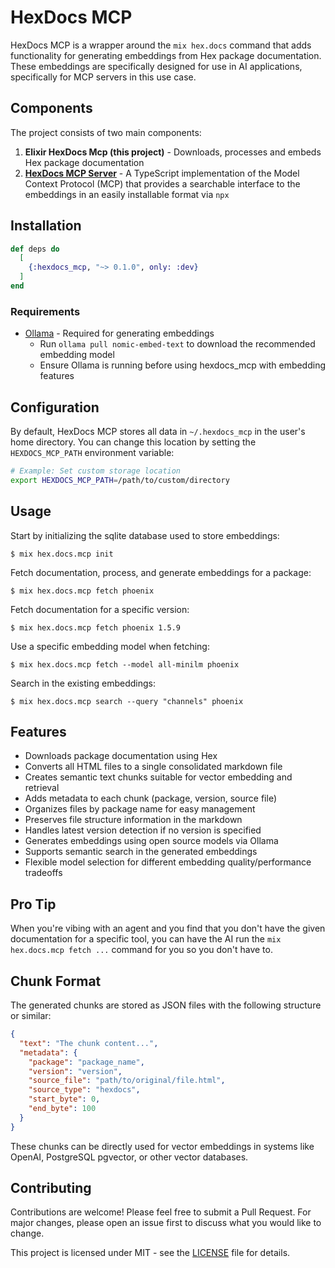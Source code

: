 # HexDocs MCP

HexDocs MCP is a wrapper around the `mix hex.docs` command that adds functionality for generating embeddings from Hex package documentation. These embeddings are specifically designed for use in AI applications, specifically for MCP servers in this use case.

## Components

The project consists of two main components:

1. **Elixir HexDocs Mcp (this project)** - Downloads, processes and embeds Hex package documentation
2. [**HexDocs MCP Server**](https://github.com/bradleygolden/hexdocs-mcp-server) - A TypeScript implementation of the Model Context Protocol (MCP) that provides a searchable interface to the embeddings in an easily installable format via `npx`

## Installation

```elixir
def deps do
  [
    {:hexdocs_mcp, "~> 0.1.0", only: :dev}
  ]
end
```

### Requirements

- [Ollama](https://ollama.ai) - Required for generating embeddings
  - Run `ollama pull nomic-embed-text` to download the recommended embedding model
  - Ensure Ollama is running before using hexdocs_mcp with embedding features

## Configuration

By default, HexDocs MCP stores all data in `~/.hexdocs_mcp` in the user's home directory. You can change this location by setting the `HEXDOCS_MCP_PATH` environment variable:

```bash
# Example: Set custom storage location
export HEXDOCS_MCP_PATH=/path/to/custom/directory
```

## Usage

Start by initializing the sqlite database used to store embeddings:

```
$ mix hex.docs.mcp init
```

Fetch documentation, process, and generate embeddings for a package:

```
$ mix hex.docs.mcp fetch phoenix
```

Fetch documentation for a specific version:

```
$ mix hex.docs.mcp fetch phoenix 1.5.9
```

Use a specific embedding model when fetching:

```
$ mix hex.docs.mcp fetch --model all-minilm phoenix
```

Search in the existing embeddings:

```
$ mix hex.docs.mcp search --query "channels" phoenix
```

## Features

- Downloads package documentation using Hex
- Converts all HTML files to a single consolidated markdown file
- Creates semantic text chunks suitable for vector embedding and retrieval
- Adds metadata to each chunk (package, version, source file)
- Organizes files by package name for easy management
- Preserves file structure information in the markdown
- Handles latest version detection if no version is specified
- Generates embeddings using open source models via Ollama
- Supports semantic search in the generated embeddings
- Flexible model selection for different embedding quality/performance tradeoffs

## Pro Tip

When you're vibing with an agent and you find that you don't have the given documentation for a specific tool, you can have the AI run the `mix hex.docs.mcp fetch ...` command for you so you don't have to.

## Chunk Format

The generated chunks are stored as JSON files with the following structure or similar:

```json
{
  "text": "The chunk content...",
  "metadata": {
    "package": "package_name",
    "version": "version",
    "source_file": "path/to/original/file.html",
    "source_type": "hexdocs",
    "start_byte": 0,
    "end_byte": 100
  }
}
```

These chunks can be directly used for vector embeddings in systems like OpenAI, PostgreSQL pgvector, or other vector databases.

## Contributing

Contributions are welcome! Please feel free to submit a Pull Request. For major changes, please open an issue first to discuss what you would like to change.

This project is licensed under MIT - see the [LICENSE](LICENSE) file for details.
